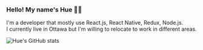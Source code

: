 ### Hello! My name's Hue 👋👋

I'm a developer that mostly use React.js, React Native, Redux, Node.js. <br />
I currently live in Ottawa but I'm willing to relocate to work in different areas.


![Hue's GitHub stats](https://github-readme-stats.vercel.app/api?username=hue113&show_icons=true&hide=issues&include_all_commits=true&count_private=true&theme=tokyonight)

